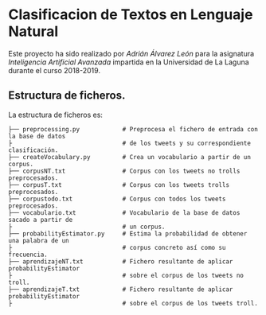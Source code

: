 # Clasificacion de Textos en Lenguaje Natural

Este proyecto ha sido realizado por _Adrián Álvarez León_ para la asignatura _Inteligencia Artificial Avanzada_ impartida en la Universidad de La Laguna durante el curso 2018-2019.

## Estructura de ficheros.
La estructura de ficheros es:


    ├── preprocessing.py            # Preprocesa el fichero de entrada con la base de datos
    ├                               # de los tweets y su correspondiente clasificación.
    ├── createVocabulary.py         # Crea un vocabulario a partir de un corpus.
    ├── corpusNT.txt                # Corpus con los tweets no trolls preprocesados.
    ├── corpusT.txt                 # Corpus con los tweets trolls preprocesados.
    ├── corpustodo.txt              # Corpus con todos los tweets preprocesados.
    ├── vocabulario.txt             # Vocabulario de la base de datos sacado a partir de
    ├                               # un corpus.
    ├── probabilityEstimator.py     # Estima la probabilidad de obtener una palabra de un
    ├                               # corpus concreto así como su frecuencia.           
    ├── aprendizajeNT.txt           # Fichero resultante de aplicar probabilityEstimator
    ├                               # sobre el corpus de los tweets no troll.
    ├── aprendizajeT.txt            # Fichero resultante de aplicar probabilityEstimator
    ├                               # sobre el corpus de los tweets troll.
